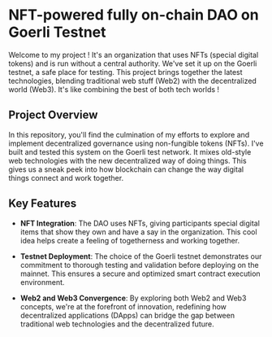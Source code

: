 # NFT-powered fully on-chain DAO on Goerli Testnet

Welcome to my project ! It's an organization that uses NFTs (special digital tokens) and is run without a central authority. We've set it up on the Goerli testnet, a safe place for testing. This project brings together the latest technologies, blending traditional web stuff (Web2) with the decentralized world (Web3). It's like combining the best of both tech worlds !

## Project Overview
In this repository, you'll find the culmination of my efforts to explore and implement decentralized governance using non-fungible tokens (NFTs). I've built and tested this system on the Goerli test network. It mixes old-style web technologies with the new decentralized way of doing things. This gives us a sneak peek into how blockchain can change the way digital things connect and work together.

## Key Features
- **NFT Integration**: The DAO uses NFTs, giving participants special digital items that show they own and have a say in the organization. This cool idea helps create a feeling of togetherness and working together.

- **Testnet Deployment**: The choice of the Goerli testnet demonstrates our commitment to thorough testing and validation before deploying on the mainnet. This ensures a secure and optimized smart contract execution environment.

- **Web2 and Web3 Convergence**: By exploring both Web2 and Web3 concepts, we're at the forefront of innovation, redefining how decentralized applications (DApps) can bridge the gap between traditional web technologies and the decentralized future.